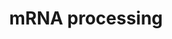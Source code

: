 ---
annotations:
- id: PW:0001073
  parent: regulatory pathway
  type: Pathway Ontology
  value: spliceosome pathway
authors:
- Nsalomonis
- MaintBot
- AlexanderPico
- Thomas
- Khanspers
- Ddigles
- Cizar
- Fehrhart
- Egonw
citedin:
- link: PMC7339012
  title: Hematopoietic stem-cell senescence and myocardial repair - Coronary artery
    disease genotype/phenotype analysis of post-MI myocardial regeneration response
    induced by CABG/CD133+ bone marrow hematopoietic stem cell treatment in RCT PERFECT
    Phase 3 (2020)
- link: PMC5732286
  title: Genomic footprints of dryland stress adaptation in Egyptian fat-tail sheep
    and their divergence from East African and western Asia cohorts (2017)
- link: 10.1038/mtm.2014.7
  title: Proteomic profiling of salivary gland after nonviral gene transfer mediated
    by conventional plasmids and minicircles (2014)
- link: PMC4061278
  title: Hippocampal gene expression changes underlying stress sensitization and recovery
    (2013)
- link: PMC3885437
  title: A provisional gene regulatory atlas for mouse heart development (2014)
communities: []
description: 'Adapted from Reactome, see: [REACT 1675.1](http://www.reactome.org/cgi-bin/eventbrowser_st_id?ST_ID=REACT_1675.1)  This
  process describes the conversion of precursor messenger RNA into mature messenger
  RNA (mRNA). The pre-mRNA molecule undergoes three main modifications. These modifications
  are 5'' capping, 3'' polyadenylation, and RNA splicing, which occur in the cell
  nucleus before the RNA is translated.  5'' Capping: Capping of the pre-mRNA involves
  the addition of 7-methylguanosine (m7G) to the 5'' end. The cap protects the 5''
  end of the primary RNA transcript from attack by ribonucleases that have specificity
  to the 3''5'' phosphodiester bonds.  3'' Processing: The pre-mRNA processing at
  the 3'' end of the RNA molecule involves cleavage of its 3'' end and then the addition
  of about 200 adenine residues to form a poly(A) tail. As the poly(A) tails is synthesised,
  it binds multiple copies of poly(A) binding protein, which protects the 3''end from
  ribonuclease digestion.  Splicing: RNA splicing is the process by which introns,
  regions of RNA that do not code for protein, are removed from the pre-mRNA and the
  remaining exons connected to re-form a single continuous molecule.  Description
  adapted from Wikipedia: http://en.wikipedia.org/wiki/Post-transcriptional_modification'
last-edited: 2025-03-03
ndex: null
organisms:
- Mus musculus
redirect_from:
- /index.php/Pathway:WP310
- /instance/WP310
- /instance/WP310_r137423
revision: r137423
schema-jsonld:
- '@context': https://schema.org/
  '@id': https://wikipathways.github.io/pathways/WP310.html
  '@type': Dataset
  creator:
    '@type': Organization
    name: WikiPathways
  description: 'Adapted from Reactome, see: [REACT 1675.1](http://www.reactome.org/cgi-bin/eventbrowser_st_id?ST_ID=REACT_1675.1)  This
    process describes the conversion of precursor messenger RNA into mature messenger
    RNA (mRNA). The pre-mRNA molecule undergoes three main modifications. These modifications
    are 5'' capping, 3'' polyadenylation, and RNA splicing, which occur in the cell
    nucleus before the RNA is translated.  5'' Capping: Capping of the pre-mRNA involves
    the addition of 7-methylguanosine (m7G) to the 5'' end. The cap protects the 5''
    end of the primary RNA transcript from attack by ribonucleases that have specificity
    to the 3''5'' phosphodiester bonds.  3'' Processing: The pre-mRNA processing at
    the 3'' end of the RNA molecule involves cleavage of its 3'' end and then the
    addition of about 200 adenine residues to form a poly(A) tail. As the poly(A)
    tails is synthesised, it binds multiple copies of poly(A) binding protein, which
    protects the 3''end from ribonuclease digestion.  Splicing: RNA splicing is the
    process by which introns, regions of RNA that do not code for protein, are removed
    from the pre-mRNA and the remaining exons connected to re-form a single continuous
    molecule.  Description adapted from Wikipedia: http://en.wikipedia.org/wiki/Post-transcriptional_modification'
  keywords:
  - 0610009C03Rik
  - 0610009D07Rik
  - 0610009J05Rik
  - 0610033I05Rik
  - 0710005M24Rik
  - 1110017C15Rik
  - 1110033J19Rik
  - 1110034O07Rik
  - 1110037F02Rik
  - 1190002L16Rik
  - 1190005F20Rik
  - 1200009B18Rik
  - 1300006N24Rik
  - 1500011J06Rik
  - 1500012C14Rik
  - 1600023H17Rik
  - 1700003D06Rik
  - 1700009P03Rik
  - 1700012H05Rik
  - 1700025B16Rik
  - 1700047G05Rik
  - 1700095D18Rik
  - 1810035L17Rik
  - 1810036A22Rik
  - 1810036E18Rik
  - 2010003O18Rik
  - 2010300K22Rik
  - 2010319N22Rik
  - 2210008M09Rik
  - 2310046H11Rik
  - 2400002F11Rik
  - 2410003C20Rik
  - 2410013L13Rik
  - 2410104I19Rik
  - 2410112D09Rik
  - 2600011C06Rik
  - 2600016C11Rik
  - 2600016F06Rik
  - 2610015J01Rik
  - 2610020N02Rik
  - 2610023M21Rik
  - 2610024A01Rik
  - 2610027L16Rik
  - 2610031L17Rik
  - 2610101N10Rik
  - 2610102M01Rik
  - 2610209F03Rik
  - 2610317D23Rik
  - 2700028P07Rik
  - 2700077B20Rik
  - 2700088M22Rik
  - 2810028N01Rik
  - 2810036M01Rik
  - 2810055E05Rik
  - 2810411C16Rik
  - 2810441O16Rik
  - 2810442I21Rik
  - 3000004N20Rik
  - 3100004P22Rik
  - 3110061K15Rik
  - 3200001K10Rik
  - 3830425H19Rik
  - 4632417O19Rik
  - 4921506I22Rik
  - 4922503N01Rik
  - 4930422M05Rik
  - 4930429A22Rik
  - 4930506D01Rik
  - 4930517K11Rik
  - 4930534J06Rik
  - 4930554P13Rik
  - 4930562C03Rik
  - 4930565A21Rik
  - 4932422E22Rik
  - 4932422M17Rik
  - 4932702K14Rik
  - 5031411E02Rik
  - 5330419I02Rik
  - 5730453I16Rik
  - 5730555F13Rik
  - 5730557B15Rik
  - 5730557H03Rik
  - 6330548G22Rik
  - 6720478K01Rik
  - 8030431D03Rik
  - 9130414A06Rik
  - 9430070C08Rik
  - 9530027K23Rik
  - 9630048M01Rik
  - A130095G20Rik
  - AA407033
  - AA522010
  - AA589495
  - AI043106
  - AI194270
  - AI255183
  - AI255207
  - AI255212
  - AI255215
  - AI255219
  - AI255230
  - AI255750
  - AI255840
  - AI255847
  - AI256346
  - AI256354
  - AI314192
  - AI447568
  - AI462171
  - AI462438
  - AI467299
  - AI503051
  - AI504630
  - AI642080
  - AI843301
  - AI844780
  - AL022933
  - AU023006
  - AU045931
  - AW049977
  - AW107884
  - AW260507
  - AW553050
  - Abcb4
  - Acin1
  - Aco1
  - Adam5
  - Adar
  - Adarb2
  - Adat1
  - Afg3l1
  - Afg3l2
  - Akap1
  - Auh
  - B230118G17Rik
  - B230333C21Rik
  - B930007L02Rik
  - BB131279
  - BC013481
  - Bard1
  - Bat1a
  - Bclaf1
  - Bicc1
  - Boll
  - Brca1
  - Brunol4
  - Brunol6
  - C230097K14Rik
  - C330027G06Rik
  - C430048L16Rik
  - C79783
  - C80672
  - C85084
  - Cd2bp2
  - Cdc40
  - Cdk9
  - Cirbp
  - Ciz1
  - Clk1
  - Clk2
  - Clk3
  - Clk4
  - Cnot4
  - Col4a3
  - Cova1
  - Cpeb1
  - Cpeb3
  - Cpeb4
  - Cpsf1
  - Cpsf2
  - Cpsf3
  - Cpsf4
  - Cpsf5
  - Csad
  - Cstf1
  - Cstf2
  - Cstf2t
  - Cstf3
  - Cugbp1
  - Cugbp2
  - Cyp4f18
  - D11Ertd730e
  - D12Mgi40
  - D12Mgi43
  - D15Ertd119e
  - D19Bwg1357e
  - D1Pas1
  - D1Pas1-rs1
  - D230005D02Rik
  - D330023I21Rik
  - D3Jfr1
  - D5Ertd700e
  - D830027H13Rik
  - D8Ertd233e
  - D9Mgi24
  - Dazap1
  - Dazl
  - Ddx1
  - Ddx19a
  - Ddx19b
  - Ddx20
  - Ddx21
  - Ddx24
  - Ddx25
  - Ddx39
  - Ddx3x
  - Ddx4
  - Ddx41
  - Ddx48
  - Ddx5
  - Ddx56
  - Ddx6
  - Dhx15
  - Dhx16
  - Dhx38
  - Dhx8
  - Dhx9
  - Dicer1
  - Dkc1
  - Dnajc8
  - Dnd1
  - Eif3s4
  - Eif3s9
  - Eif4a2
  - Eif4e
  - Eif4e2
  - Eif4e3
  - Eif4g2
  - Eif4g3
  - Elavl1
  - Elavl2
  - Elavl3
  - Elavl4
  - Eral1
  - Ewsr1
  - Exosc4
  - Exosc5
  - Exosc7
  - Exosc8
  - Exosc9
  - Fbl
  - Fmr1
  - Fnbp3
  - Fus
  - Fusip1
  - Fxr1h
  - Fxr2h
  - G3bp2-pending
  - G430095G15Rik
  - Ggcx
  - Grsf1
  - H2-Bf
  - Hdp
  - Hnrpa0
  - Hnrpa1
  - Hnrpa2b1
  - Hnrpa3
  - Hnrpab
  - Hnrpc
  - Hnrpd
  - Hnrpdl
  - Hnrpf
  - Hnrph1
  - Hnrph2
  - Hnrpk
  - Hnrpl
  - Hnrpll
  - Hnrpm
  - Hnrpr
  - Hnrpu
  - Hrmt1l1
  - Hrmt1l2
  - Htatsf1
  - Htf9c
  - Igf2bp1
  - Igf2bp3
  - Ilf3
  - Ilkap
  - Imp4
  - LSMD1_MOUSE
  - Lgtn
  - Lrrn6a
  - Lsm1
  - Lsm11
  - Lsm2
  - Lsm4
  - Lsm7
  - Lsm8
  - MGI:1336880
  - MGI:1351465
  - MGI:1926224
  - MGI:2387367
  - MGI:2661424
  - Matr3
  - Matr3-ps1
  - Matr3-ps2
  - Mbnl1
  - Mettl3
  - Mki67ip
  - Mrpl11
  - Mrpl23
  - Mrps28
  - Msi1h
  - Msi2h
  - Myef2
  - Ncbp1
  - Ncbp2
  - Ncl
  - Nhp2l1
  - Nol8
  - Nono
  - Npm1
  - Nsap1l-pending
  - Nsep1
  - Nufip1
  - Nxf1
  - Nxf7
  - Oas1a
  - Oas1b
  - Oas1g
  - Oas2
  - Oas3
  - Oasl2
  - PRP17_MOUSE
  - Pabpc1
  - Pabpc2
  - Pabpc4
  - Pabpc5
  - Pabpn1
  - Papola
  - Papolb
  - Papolg
  - Park7
  - Pcbp1
  - Pcbp2
  - Pcbp3
  - Pcbp4
  - Pcolce
  - Phf5a
  - Poldip3
  - Polr2a
  - Polr2g
  - Ppargc1a
  - Ppargc1b
  - Ppie
  - Ppil4
  - Ppm1g
  - Ppp1r14b
  - Ppp1r8
  - Prkr
  - Prpf18
  - Prpf3
  - Prpf4
  - Prpf4b
  - Prpf8
  - Pskh1
  - Pspc1
  - Ptbp1
  - Ptbp2
  - Pum1
  - Pum2
  - Qk
  - Rad21
  - Rad52b
  - Rae1
  - Raly
  - Rbed1
  - Rbm10
  - Rbm11
  - Rbm12
  - Rbm13
  - Rbm14
  - Rbm15b
  - Rbm16
  - Rbm17
  - Rbm18
  - Rbm19
  - Rbm21
  - Rbm22
  - Rbm28
  - Rbm3
  - Rbm31y
  - Rbm4
  - Rbm5
  - Rbm6
  - Rbm7
  - Rbm8a
  - Rbm9
  - Rbms1
  - Rbms2
  - Rbms3
  - Rbmx
  - Rbmx2
  - Rbmxrt
  - Rbmy1a1
  - Rbpms
  - Rbpms2
  - Rdbp
  - Refbp2
  - Rnaseh2a
  - Rnasel
  - Rnaset2
  - Rngtt
  - Rnmt
  - Rnmtl1
  - Rnpc1
  - Rnpc2
  - Rnpep
  - Rnpepl1
  - Rnps1
  - Rnu108
  - Rnu11
  - Rnu12
  - Rnu1a1
  - Rnu1a2
  - Rnu1b1
  - Rnu1b2
  - Rnu1b6
  - Rnu2
  - Rnu6
  - Rod1
  - Rpl11
  - Rpl12
  - Rpl19
  - Rpl22
  - Rpl26
  - Rpl32
  - Rpl37
  - Rpl38
  - Rpl39
  - Rpl7
  - Rpl8
  - Rpl9
  - Rpp14
  - Rps11
  - Rps13
  - Rps14
  - Rps20
  - Rps23
  - Rps24
  - Rps27
  - Rps28
  - Rps29
  - Rps4x
  - Rps6
  - Rps7
  - Rps9
  - Safb2
  - Sart3
  - Sbno1
  - Sca1
  - Scye1
  - Secisbp2
  - Sf3a1
  - Sf3a2
  - Sf3a3
  - Sf3b1
  - Sf3b2
  - Sf3b3
  - Sf3b4
  - Sf3b5
  - Sf4
  - Sfpq
  - Sfrs1
  - Sfrs10
  - Sfrs11
  - Sfrs12
  - Sfrs14
  - Sfrs16
  - Sfrs2
  - Sfrs3
  - Sfrs4
  - Sfrs5
  - Sfrs6
  - Sfrs7
  - Sfrs8
  - Sfrs9
  - Slbp
  - Slc25a4
  - Slc6a8
  - Smc1l1
  - Smn1
  - Snrp1c
  - Snrp70
  - Snrpa
  - Snrpa1
  - Snrpb
  - Snrpb2
  - Snrpd1
  - Snrpd2
  - Snrpd3
  - Snrpe
  - Snrpf
  - Snrpg
  - Snrpn
  - Son
  - Spen
  - Spop
  - Srp14
  - Srp19
  - Srp54
  - Srp68
  - Srp9
  - Srpk1
  - Srpk2
  - Srrm1
  - Ssa2
  - Ssb
  - Stau1
  - Supt5h
  - Syncrip
  - Synj2
  - Taf15
  - Tarbp2
  - Tardbp
  - Tdrd7
  - Tenr
  - Tert
  - Thoc4
  - Tia1
  - Tiaf1
  - Tial1
  - Tlr5
  - Tmed10
  - Tnrc4
  - Tnrc6c
  - Traf6
  - Trim21
  - Tsn
  - Ttc14
  - Txnl4
  - U2af1
  - U2af1-rs1
  - U2af1-rs2
  - U2af2
  - Uhmk1
  - V1rc17
  - Wbp4
  - Wbscr1
  - Wdr55
  - Wdr9
  - Xrn2
  - Zbp1
  - Zfml
  - Zfp346
  - Zfp385
  - Zfp622
  - Zmat2
  license: CC0
  name: mRNA processing
seo: CreativeWork
title: mRNA processing
wpid: WP310
---